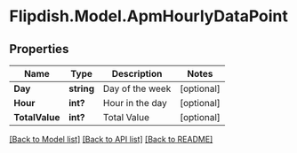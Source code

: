 # Flipdish.Model.ApmHourlyDataPoint
## Properties

Name | Type | Description | Notes
------------ | ------------- | ------------- | -------------
**Day** | **string** | Day of the week | [optional] 
**Hour** | **int?** | Hour in the day | [optional] 
**TotalValue** | **int?** | Total Value | [optional] 

[[Back to Model list]](../README.md#documentation-for-models) [[Back to API list]](../README.md#documentation-for-api-endpoints) [[Back to README]](../README.md)

